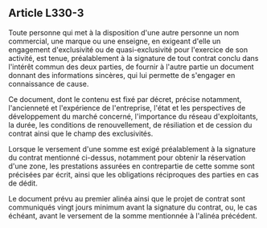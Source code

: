 Article L330-3
----
Toute personne qui met à la disposition d'une autre personne un nom commercial,
une marque ou une enseigne, en exigeant d'elle un engagement d'exclusivité ou de
quasi-exclusivité pour l'exercice de son activité, est tenue, préalablement à la
signature de tout contrat conclu dans l'intérêt commun des deux parties, de
fournir à l'autre partie un document donnant des informations sincères, qui lui
permette de s'engager en connaissance de cause.

Ce document, dont le contenu est fixé par décret, précise notamment,
l'ancienneté et l'expérience de l'entreprise, l'état et les perspectives de
développement du marché concerné, l'importance du réseau d'exploitants, la
durée, les conditions de renouvellement, de résiliation et de cession du contrat
ainsi que le champ des exclusivités.

Lorsque le versement d'une somme est exigé préalablement à la signature du
contrat mentionné ci-dessus, notamment pour obtenir la réservation d'une zone,
les prestations assurées en contrepartie de cette somme sont précisées par
écrit, ainsi que les obligations réciproques des parties en cas de dédit.

Le document prévu au premier alinéa ainsi que le projet de contrat sont
communiqués vingt jours minimum avant la signature du contrat, ou, le cas
échéant, avant le versement de la somme mentionnée à l'alinéa précédent.
